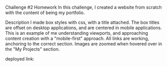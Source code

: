 Challenge #2 Homework
In this challenge, I created a website from scratch with the content of being my portfolio. 

Description
I made box styles with css, with a title attached. The box titles are offset on desktop applications, and are centered in mobile applications. This is an example of me understanding viewports, and approaching content creation with a "mobile-first" approach. All links are working, anchoring to the correct section. Images are zoomed when hovered over in the "My Projects" section.

deployed link: